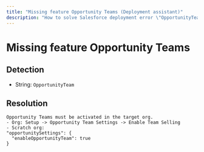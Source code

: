 ```yaml
---
title: "Missing feature Opportunity Teams (Deployment assistant)"
description: "How to solve Salesforce deployment error \"OpportunityTeam\""
---
```

<!-- markdownlint-disable MD013 -->
# Missing feature Opportunity Teams

## Detection

- String: `OpportunityTeam`

## Resolution

```shell
Opportunity Teams must be activated in the target org.
- Org: Setup -> Opportunity Team Settings -> Enable Team Selling
- Scratch org:
"opportunitySettings": {
  "enableOpportunityTeam": true
}
```
